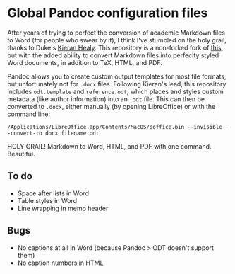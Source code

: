 # Global Pandoc configuration files

After years of trying to perfect the conversion of academic Markdown files to Word (for people who swear by it), I think I've stumbled on the holy grail, thanks to Duke's [Kieran Healy](http://kieranhealy.org/blog/archives/2014/01/23/plain-text/). This repository is a non-forked fork of [this](https://github.com/kjhealy/pandoc-templates), but with the added ability to convert Markdown files into perfeclty styled Word documents, in addition to TeX, HTML, and PDF. 

Pandoc allows you to create custom output templates for most file formats, but unfortunately not for `.docx` files. Following Kieran's lead, this repository includes `odt.template` and `reference.odt`, which places and styles custom metadata (like author information) into an `.odt` file. This can then be converted to `.docx`, either manually (by opening LibreOffice) or with the command line:

	/Applications/LibreOffice.app/Contents/MacOS/soffice.bin --invisible --convert-to docx filename.odt

HOLY GRAIL! Markdown to Word, HTML, and PDF with one command. Beautiful.


## To do

* Space after lists in Word
* Table styles in Word
* Line wrapping in memo header


## Bugs

* No captions at all in Word (because Pandoc > ODT doesn't support them)
* No caption numbers in HTML

